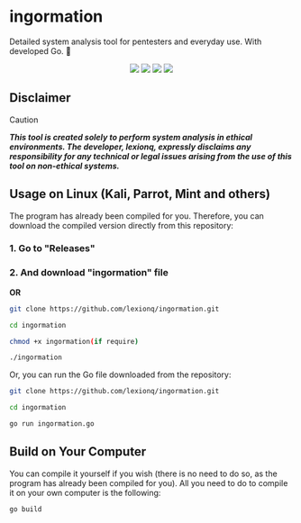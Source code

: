 # ingormation
Detailed system analysis tool for pentesters and everyday use. With developed Go. 🐹

<p align="center">
  <img src="https://img.shields.io/github/license/lexionq/ingormation?style=for-the-badge&color=blue">
  <img src="https://img.shields.io/github/languages/top/lexionq/ingormation?style=for-the-badge&color=cyan">
  <img src="https://img.shields.io/github/go-mod/go-version/lexionq/ingormation?style=for-the-badge&color=darkblue">
  <img src="https://img.shields.io/github/v/release/lexionq/ingormation?style=for-the-badge&color=purple">
</p>

  

## Disclaimer
>[!CAUTION]
> ***This tool is created solely to perform system analysis in ethical environments. The developer, lexionq, expressly disclaims any responsibility for any technical or legal issues arising from the use of this tool on non-ethical systems.***

## Usage on Linux (Kali, Parrot, Mint and others)
The program has already been compiled for you. Therefore, you can download the compiled version directly from this repository:

### 1. Go to "Releases"

### 2. And download "ingormation" file

**OR**

```bash
git clone https://github.com/lexionq/ingormation.git

cd ingormation

chmod +x ingormation(if require)

./ingormation
```

Or, you can run the Go file downloaded from the repository:

```bash
git clone https://github.com/lexionq/ingormation.git

cd ingormation

go run ingormation.go

```

## Build on Your Computer
You can compile it yourself if you wish (there is no need to do so, as the program has already been compiled for you). All you need to do to compile it on your own computer is the following:

`go build`
